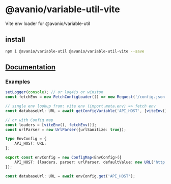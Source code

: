 # @avanio/variable-util-vite

Vite env loader for @avanio/variable-util

## install

```bash
npm i @avanio/variable-util @avanio/variable-util-vite --save
```

## [Documentation](https://mharj.github.io/variable-util/)

### Examples

```typescript
setLogger(console); // or log4js or winston
const fetchEnv = new FetchConfigLoader(() => new Request('/config.json')).getLoader;

// single env lookup from: vite env (import.meta.env) => fetch env
const databaseUrl: URL = await getConfigVariable('API_HOST', [viteEnv(), fetchEnv()], urlParser, new URL('http://localhost:3001'), {showValue: true});

// or with Config map
const loaders = [viteEnv(), fetchEnv()];
const urlParser = new UrlParser({urlSanitize: true});

type EnvConfig = {
	API_HOST: URL;
};

export const envConfig = new ConfigMap<EnvConfig>({
	API_HOST: {loaders, parser: urlParser, defaultValue: new URL('http://localhost:3001'), params: {showValue: true}},
});

const databaseUrl: URL = await envConfig.get('API_HOST');
```
